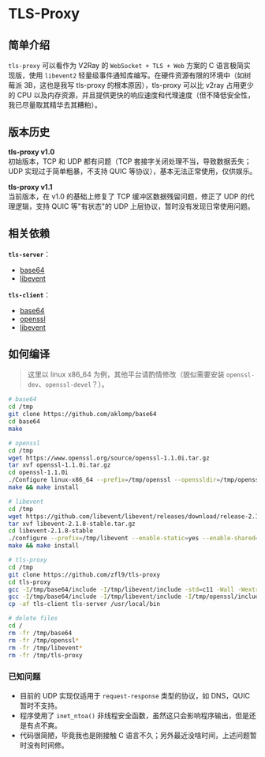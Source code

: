 # TLS-Proxy
## 简单介绍
`tls-proxy` 可以看作为 V2Ray 的 `WebSocket + TLS + Web` 方案的 C 语言极简实现版，使用 `libevent2` 轻量级事件通知库编写。在硬件资源有限的环境中（如树莓派 3B，这也是我写 tls-proxy 的根本原因），tls-proxy 可以比 v2ray 占用更少的 CPU 以及内存资源，并且提供更快的响应速度和代理速度（但不降低安全性，我已尽量取其精华去其糟粕）。

## 版本历史
**tls-proxy v1.0**<br>
初始版本，TCP 和 UDP 都有问题（TCP 套接字关闭处理不当，导致数据丢失；UDP 实现过于简单粗暴，不支持 QUIC 等协议），基本无法正常使用，仅供娱乐。

**tls-proxy v1.1**<br>
当前版本，在 v1.0 的基础上修复了 TCP 缓冲区数据残留问题，修正了 UDP 的代理逻辑，支持 QUIC 等"有状态"的 UDP 上层协议，暂时没有发现日常使用问题。

## 相关依赖
**`tls-server`**：
 - [base64](https://github.com/aklomp/base64)
 - [libevent](https://github.com/libevent/libevent)

**`tls-client`**：
 - [base64](https://github.com/aklomp/base64)
 - [openssl](https://github.com/openssl/openssl)
 - [libevent](https://github.com/libevent/libevent)

## 如何编译
> 这里以 linux x86_64 为例，其他平台请酌情修改（貌似需要安装 `openssl-dev`、`openssl-devel`？）。

```bash
# base64
cd /tmp
git clone https://github.com/aklomp/base64
cd base64
make

# openssl
cd /tmp
wget https://www.openssl.org/source/openssl-1.1.0i.tar.gz
tar xvf openssl-1.1.0i.tar.gz
cd openssl-1.1.0i
./Configure linux-x86_64 --prefix=/tmp/openssl --openssldir=/tmp/openssl no-ssl3 no-shared
make && make install

# libevent
cd /tmp
wget https://github.com/libevent/libevent/releases/download/release-2.1.8-stable/libevent-2.1.8-stable.tar.gz 
tar xvf libevent-2.1.8-stable.tar.gz
cd libevent-2.1.8-stable
./configure --prefix=/tmp/libevent --enable-static=yes --enable-shared=no CPPFLAGS='-I/tmp/openssl/include' LDFLAGS='-L/tmp/openssl/lib' LIBS='-ldl -lssl -lcrypto'
make && make install

# tls-proxy
cd /tmp
git clone https://github.com/zfl9/tls-proxy
cd tls-proxy
gcc -I/tmp/base64/include -I/tmp/libevent/include -std=c11 -Wall -Wextra -Os -s -lpthread -o tls-server tls-server.c /tmp/base64/lib/libbase64.o /tmp/libevent/lib/libevent.a
gcc -I/tmp/base64/include -I/tmp/libevent/include -I/tmp/openssl/include -std=c11 -Wall -Wextra -Os -s -ldl -lpthread -o tls-client tls-client.c /tmp/base64/lib/libbase64.o /tmp/libevent/lib/libevent.a /tmp/libevent/lib/libevent_openssl.a /tmp/openssl/lib/libssl.a /tmp/openssl/lib/libcrypto.a
cp -af tls-client tls-server /usr/local/bin

# delete files
cd /
rm -fr /tmp/base64
rm -fr /tmp/openssl*
rm -fr /tmp/libevent*
rm -fr /tmp/tls-proxy
```

### 已知问题
- 目前的 UDP 实现仅适用于 `request-response` 类型的协议，如 DNS，QUIC 暂时不支持。
- 程序使用了 `inet_ntoa()` 非线程安全函数，虽然这只会影响程序输出，但是还是有点不爽。
- 代码很简陋，毕竟我也是刚接触 C 语言不久；另外最近没啥时间，上述问题暂时没有时间修。
